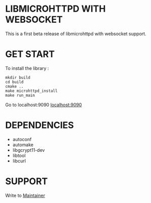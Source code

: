 # LIBMICROHTTPD WITH WEBSOCKET
This is a first beta release of libmicrohttpd with websocket support.

# GET START

To install the library :

    mkdir build
    cd build
    cmake ..
    make microhttpd_install
    make run_main

Go to localhost:9090 [localhost:9090](http://localhost:9090)

# DEPENDENCIES
 - autoconf
 - automake
 - libgcrypt11-dev
 - libtool
 - libcurl
# SUPPORT

Write to [Maintainer](mailto:g.liboni@outlook.com)
